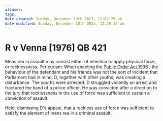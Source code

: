 ```yaml
---
aliases: 
tags: 
date created: Sunday, December 10th 2023, 12:02:29 am
date modified: Sunday, December 10th 2023, 12:40:15 am
---
```


# R v Venna [1976] QB 421

Mens rea in assault may consist either of intention to apply physical force, or recklessness. Per curiam: When enacting the [Public Order Act 1936](https://uk.westlaw.com/Document/I60BD2DD0E42311DAA7CF8F68F6EE57AB/View/FullText.html?originationContext=document&transitionType=DocumentItem&ppcid=84fa2190432e4e7e8e2bcd1ffa3212e9&contextData=(sc.Default)) , the behaviour of the defendant and his friends was not the sort of incident that Parliament had in mind. D, together with other youths, was creating a disturbance. The youths were arrested. D struggled violently on arrest and fractured the hand of a police officer. He was convicted after a direction to the jury that recklessness in the use of force was sufficient to sustain a conviction of assault.

Held, dismissing D's appeal, that a reckless use of force was sufficient to satisfy the element of mens rea in a criminal assault.
